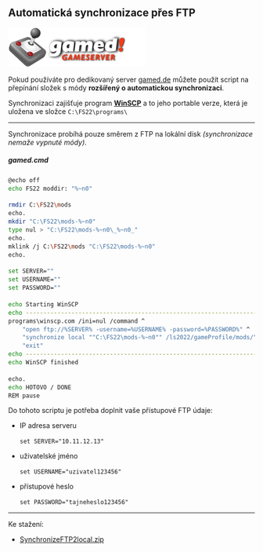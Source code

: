 ## Automatická synchronizace přes FTP

![gamed_de](gamed_de.png)

Pokud používáte pro dedikovaný server [gamed.de](https://gameserver.gamed.de/) můžete použít script na přepínání
složek s módy **rozšířený o automatickou synchronizaci**.

Synchronizaci zajišťuje program **[WinSCP](https://winscp.net/eng/downloads.php)** a to jeho portable verze, 
která je uložena ve složce `C:\FS22\programs\`

---

Synchronizace probíhá pouze směrem z FTP na lokální disk _(synchronizace nemaže vypnuté módy)_.

##### gamed.cmd

```bash
@echo off
echo FS22 moddir: "%~n0"

rmdir C:\FS22\mods
echo.
mkdir "C:\FS22\mods-%~n0"
type nul > "C:\FS22\mods-%~n0\_%~n0_"
echo.
mklink /j C:\FS22\mods "C:\FS22\mods-%~n0"
echo.

set SERVER=""
set USERNAME=""
set PASSWORD=""

echo Starting WinSCP
echo -------------------------------------------------------------------------------
programs\winscp.com /ini=nul /command ^
    "open ftp://%SERVER% -username=%USERNAME% -password=%PASSWORD%" ^
    "synchronize local ""C:\FS22\mods-%~n0"" /ls2022/gameProfile/mods/" ^
    "exit"
echo -------------------------------------------------------------------------------
echo WinSCP finished

echo.
echo HOTOVO / DONE
REM pause
```

Do tohoto scriptu je potřeba doplnit vaše přístupové FTP údaje:

- IP adresa serveru

  `set SERVER="10.11.12.13"`

- uživatelské jméno

  `set USERNAME="uzivatel123456"`

- přístupové heslo

  `set PASSWORD="tajneheslo123456"`

---

Ke stažení:
- [SynchronizeFTP2local.zip](SynchronizeFTP2local.zip)
